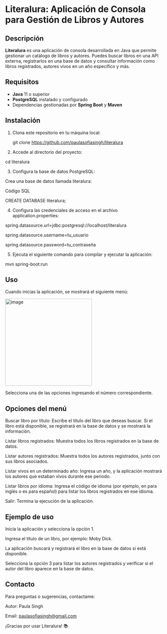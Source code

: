 # Literalura: Aplicación de Consola para Gestión de Libros y Autores

## Descripción
**Literalura** es una aplicación de consola desarrollada en Java que permite gestionar un catálogo de libros y autores. Puedes buscar libros en una API externa, registrarlos en una base de datos y consultar información como libros registrados, autores vivos en un año específico y más.

## Requisitos
- **Java** 11 o superior
- **PostgreSQL** instalado y configurado
- Dependencias gestionadas por **Spring Boot** y **Maven**

## Instalación
1. Clona este repositorio en tu máquina local:
   
   git clone https://github.com/paulasofiasingh/literalura
   
2. Accede al directorio del proyecto:
   
cd literalura

3. Configura la base de datos PostgreSQL:
   
Crea una base de datos llamada literalura:

Código SQL

CREATE DATABASE literalura;

4. Configura las credenciales de acceso en el archivo application.properties:

spring.datasource.url=jdbc:postgresql://localhost/literalura

spring.datasource.username=tu_usuario

spring.datasource.password=tu_contraseña

5. Ejecuta el siguiente comando para compilar y ejecutar la aplicación:

mvn spring-boot:run

## Uso
Cuando inicias la aplicación, se mostrará el siguiente menú:

<img width="278" alt="image" src="https://github.com/user-attachments/assets/cc4c5ea9-76db-4a8a-ba20-4c3e5f59735b">

Selecciona una de las opciones ingresando el número correspondiente.

## Opciones del menú
Buscar libro por título:
Escribe el título del libro que deseas buscar. Si el libro está disponible, se registrará en la base de datos y se mostrará la información.

Listar libros registrados:
Muestra todos los libros registrados en la base de datos.

Listar autores registrados:
Muestra todos los autores registrados, junto con sus libros asociados.

Listar vivos en un determinado año:
Ingresa un año, y la aplicación mostrará los autores que estaban vivos durante ese periodo.

Listar libros por idioma:
Ingresa el código de idioma (por ejemplo, en para inglés o es para español) para listar los libros registrados en ese idioma.

Salir:
Termina la ejecución de la aplicación.

## Ejemplo de uso
Inicia la aplicación y selecciona la opción 1.

Ingresa el título de un libro, por ejemplo: Moby Dick.

La aplicación buscará y registrará el libro en la base de datos si está disponible.

Selecciona la opción 3 para listar los autores registrados y verificar si el autor del libro aparece en la base de datos.

## Contacto
Para preguntas o sugerencias, contactame:

Autor: Paula Singh

Email: paulasofiasingh@gmail.com

¡Gracias por usar Literalura! 📚
